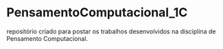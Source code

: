 # PensamentoComputacional_1C
repositório criado para postar os trabalhos desenvolvidos na disciplina de Pensamento Computacional.
